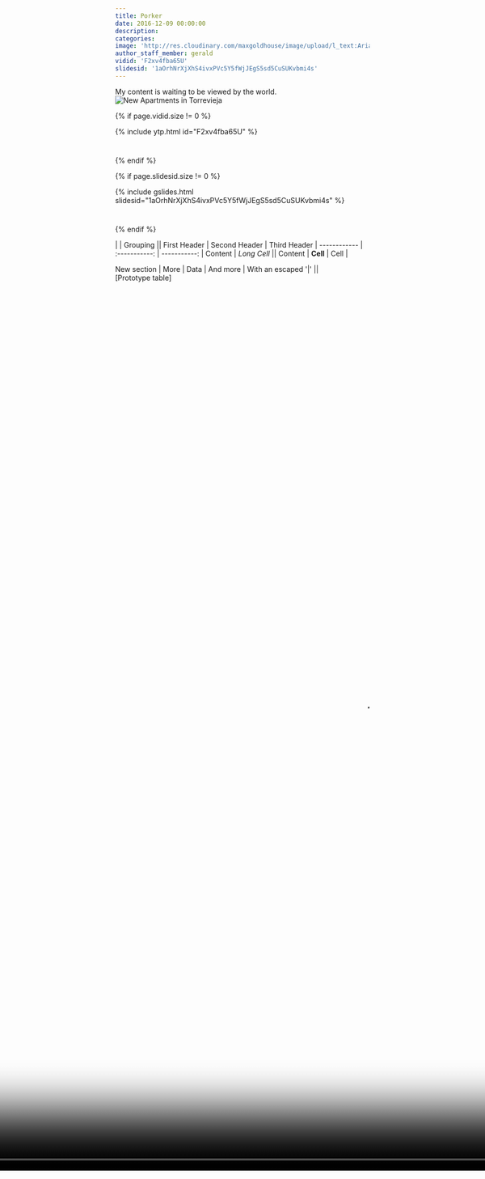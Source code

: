 ```yaml
---
title: Porker
date: 2016-12-09 00:00:00
description:
categories:
image: 'http://res.cloudinary.com/maxgoldhouse/image/upload/l_text:Arial_70_bold:M%20A%20X%20G%20O%20L%20D%20H%20O%20U%20S%20E,co_rgb:FFFFFF20/w_800/v1480691751/1a_kiow05.jpg'
author_staff_member: gerald
vidid: 'F2xv4fba65U'
slidesid: '1aOrhNrXjXhS4ivxPVc5Y5fWjJEgS5sd5CuSUKvbmi4s'
---
```



My content is waiting to be viewed by the world. ![New Apartments in Torrevieja](http://res.cloudinary.com/maxgoldhouse/image/upload/l_text:Arial_70_bold:M%20A%20X%20G%20O%20L%20D%20H%20O%20U%20S%20E,co_rgb:FFFFFF20/w_800/v1480691751/1a_kiow05.jpg)

{% if page.vidid.size != 0 %}

<div style="margin-bottom: 40px;">{% include ytp.html id="F2xv4fba65U" %}</div>

{% endif %}

{% if page.slidesid.size != 0 %}

<div style="margin-bottom: 40px;">{% include gslides.html slidesid="1aOrhNrXjXhS4ivxPVc5Y5fWjJEgS5sd5CuSUKvbmi4s" %}</div>

{% endif %}

|             |          Grouping           ||
First Header  | Second Header | Third Header |
 ------------ | :-----------: | -----------: |
Content       |          *Long Cell*        ||
Content       |   **Cell**    |         Cell |

New section   |     More      |         Data |
And more      | With an escaped '\|'         ||  
[Prototype table]

<video preload="auto" autoplay="" loop="" class="fillWidth fadeIn animated" poster="https://s3-us-west-2.amazonaws.com/coverr/poster/Holiday-Spirit.jpg" style="width: 3488.09px; margin-top: 0px; margin-left: -1254.05px; height: 1743px;">
            <source src="https://s3-us-west-2.amazonaws.com/coverr/mp4/Holiday-Spirit.mp4" type="video/mp4">Your browser does not support the video tag. I suggest you upgrade your browser.
            <source src="https://s3-us-west-2.amazonaws.com/coverr/mp4/Holiday-Spirit.mp4" type="video/webm">Your browser does not support the video tag. I suggest you upgrade your browser.
        </video>